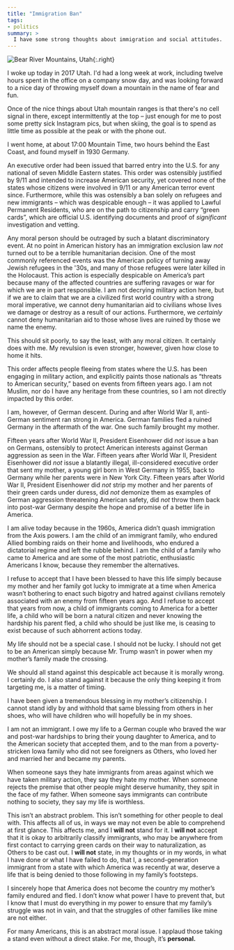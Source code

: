 ```yaml
---
title: "Immigration Ban"
tags:
- politics
summary: >
  I have some strong thoughts about immigration and social attitudes.
---
```


![Bear River Mountains, Utah][1]{:.right}

I woke up today in 2017 Utah. I'd had a long week at work, including twelve
hours spent in the office on a company snow day, and was looking forward to a
nice day of throwing myself down a mountain in the name of fear and fun.

Once of the nice things about Utah mountain ranges is that there's no cell
signal in there, except intermittently at the top – just enough for me to post
some pretty sick Instagram pics, but when skiing, the goal is to spend as little
time as possible at the peak or with the phone out.

I went home, at about 17:00 Mountain Time, two hours behind the East Coast, and
found myself in 1930 Germany.

An executive order had been issued that barred entry into the U.S. for any
national of seven Middle Eastern states. This order was ostensibly justified by
9/11 and intended to increase American security, yet covered none of the states
whose citizens were involved in 9/11 or any American terror event since.
Furthermore, while this was ostensibly a ban solely on refugees and new
immigrants – which was despicable enough – it was applied to Lawful Permanent
Residents, who are on the path to citizenship and carry “green cards”, which are
official U.S. identifying documents and proof of *significant* investigation and
vetting.

Any moral person should be outraged by such a blatant discriminatory event. At
no point in American history has an immigration exclusion law *not* turned out
to be a terrible humanitarian decision. One of the most commonly referenced
events was the American policy of turning away Jewish refugees in the '30s, and
many of those refugees were later killed in the Holocaust. This action is
especially despicable on America’s part because many of the affected countries
are suffering ravages or war for which we are in part responsible. I am not
decrying military action here, but if we are to claim that we are a civilized
first world country with a strong moral imperative, we cannot deny humanitarian
aid to civilians whose lives we damage or destroy as a result of our actions.
Furthermore, we *certainly* cannot deny humanitarian aid to those whose lives
are ruined by those we name the enemy.

This should sit poorly, to say the least, with any moral citizen. It certainly
does with me. My revulsion is even stronger, however, given how close to home it
hits.

This order affects people fleeing from states where the U.S. has been engaging
in military action, and explicitly paints those nationals as “threats to
American security,” based on events from fifteen years ago. I am not Muslim, nor
do I have any heritage from these countries, so I am not directly impacted by
this order.

I am, however, of German descent. During and after World War II, anti-German
sentiment ran strong in America. German families fled a ruined Germany in the
aftermath of the war. One such family brought my mother.

Fifteen years after World War II, President Eisenhower did *not* issue a ban on
Germans, ostensibly to protect American interests against German aggression as
seen in the War. Fifteen years after World War II, President Eisenhower did
*not* issue a blatantly illegal, ill-considered executive order that sent my
mother, a young girl born in West Germany in 1955, back to Germany while her
parents were in New York City. Fifteen years after World War II, President
Eisenhower did *not* strip my mother and her parents of their green cards under
duress, did *not* demonize them as examples of German aggression threatening
American safety, did *not* throw them back into post-war Germany despite the
hope and promise of a better life in America.

I am alive today because in the 1960s, America didn’t quash immigration from the
Axis powers. I am the child of an immigrant family, who endured Allied bombing
raids on their home and livelihoods, who endured a dictatorial regime and left
the rubble behind. I am the child of a family who came to America and are some
of the most patriotic, enthusiastic Americans I know, because they remember the
alternatives.

I refuse to accept that I have been blessed to have this life simply because my
mother and her family got lucky to immigrate at a time when America wasn’t
bothering to enact such bigotry and hatred against civilians remotely associated
with an enemy from fifteen years ago. And I refuse to accept that years from
now, a child of immigrants coming to America for a better life, a child who will
be born a natural citizen and never knowing the hardship his parent fled, a
child who should be just like me, is ceasing to exist because of such abhorrent
actions today.

My life should not be a special case. I should not be lucky. I should not get to
be an American simply because Mr. Trump wasn’t in power when my mother’s family
made the crossing.

We should all stand against this despicable act because it is morally wrong. I
certainly do. I also stand against it because the only thing keeping it from
targeting me, is a matter of timing.

I have been given a tremendous blessing in my mother’s citizenship. I cannot
stand idly by and withhold that same blessing from others in her shoes, who will
have children who will hopefully be in my shoes.

I am not an immigrant. I owe my life to a German couple who braved the war and
post-war hardships to bring their young daughter to America, and to the American
society that accepted them, and to the man from a poverty-stricken Iowa family
who did not see foreigners as Others, who loved her and married her and became
my parents.

When someone says they hate immigrants from areas against which we have taken
military action, they say they hate my mother. When someone rejects the premise
that other people might deserve humanity, they spit in the face of my father.
When someone says immigrants can contribute nothing to society, they say my life
is worthless.

This isn’t an abstract problem. This isn’t something for other people to deal
with. This affects all of us, in ways we may not even be able to comprehend at
first glance. This affects me, and I **will not** stand for it. I **will not**
accept that it is okay to arbitrarily classify immigrants, who may be anywhere
from first contact to carrying green cards on their way to naturalization, as
Others to be cast out. I **will not** state, in my thoughts or in my words, in
what I have done or what I have failed to do, that I, a second-generation
immigrant from a state with which America was recently at war, deserve a life
that is being denied to those following in my family’s footsteps.

I sincerely hope that America does not become the country my mother’s family
endured and fled. I don’t know what power I have to prevent that, but I know
that I must do everything in my power to ensure that my family’s struggle was
not in vain, and that the struggles of other families like mine are not either.

For many Americans, this is an abstract moral issue. I applaud those taking a
stand even without a direct stake. For me, though, it’s **personal.**

[1]: ./2017-01-28-immigration-ban/2017-01-28T12-02-13.jpg "A view from Beaver Mountain, UT"
